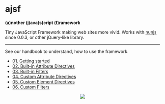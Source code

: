 # ajsf
__(a)nother (j)ava(s)cript (f)ramework__

Tiny JavaScript Framework making web sites more vivid. Works with [nunjs](https://github.com/tvrzna/nunjs) since 0.0.3, or other jQuery-like library.

---

See our handbook to understand, how to use the framework.

- [01. Getting started](docs/01.getting-started.md)
- [02. Built-in Attribute Directives](docs/02.builtin-attribute-directives.md)
- [03. Built-in Filters](docs/03.builtin-filters.md)
- [04. Custom Attribute Directives](docs/04.custom-attribute-directives.md)
- [05. Custom Element Directives](docs/05.custom-element-directives.md)
- [06. Custom Filters](docs/06.custom-filters.md)

<div style="text-align: center;"><a href="https://xkcd.com/927/"><img src="https://imgs.xkcd.com/comics/standards.png" /></div>